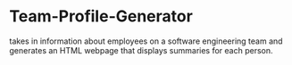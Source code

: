 # Team-Profile-Generator
 takes in information about employees on a software engineering team and generates an HTML webpage that displays summaries for each person.
